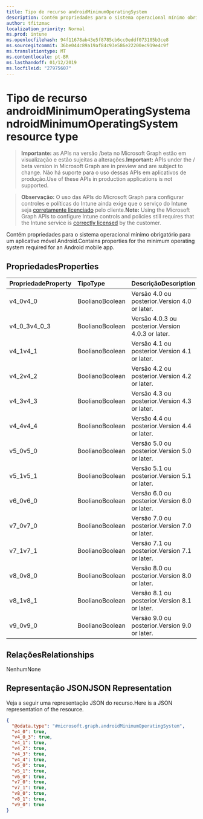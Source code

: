 ```yaml
---
title: Tipo de recurso androidMinimumOperatingSystem
description: Contém propriedades para o sistema operacional mínimo obrigatório para um aplicativo móvel Android.
author: tfitzmac
localization_priority: Normal
ms.prod: intune
ms.openlocfilehash: 94f11678ab43e5f8785cb6cc0eddf073105b3ce8
ms.sourcegitcommit: 36be044c89a19af84c93e586e22200ec919e4c9f
ms.translationtype: MT
ms.contentlocale: pt-BR
ms.lasthandoff: 01/12/2019
ms.locfileid: "27975607"
---
```

# <a name="androidminimumoperatingsystem-resource-type"></a><span data-ttu-id="a2c71-103">Tipo de recurso androidMinimumOperatingSystem</span><span class="sxs-lookup"><span data-stu-id="a2c71-103">androidMinimumOperatingSystem resource type</span></span>

> <span data-ttu-id="a2c71-104">**Importante:** as APIs na versão /beta no Microsoft Graph estão em visualização e estão sujeitas a alterações.</span><span class="sxs-lookup"><span data-stu-id="a2c71-104">**Important:** APIs under the / beta version in Microsoft Graph are in preview and are subject to change.</span></span> <span data-ttu-id="a2c71-105">Não há suporte para o uso dessas APIs em aplicativos de produção.</span><span class="sxs-lookup"><span data-stu-id="a2c71-105">Use of these APIs in production applications is not supported.</span></span>

> <span data-ttu-id="a2c71-106">**Observação:** O uso das APIs do Microsoft Graph para configurar controles e políticas do Intune ainda exige que o serviço do Intune seja [corretamente licenciado](https://go.microsoft.com/fwlink/?linkid=839381) pelo cliente.</span><span class="sxs-lookup"><span data-stu-id="a2c71-106">**Note:** Using the Microsoft Graph APIs to configure Intune controls and policies still requires that the Intune service is [correctly licensed](https://go.microsoft.com/fwlink/?linkid=839381) by the customer.</span></span>

<span data-ttu-id="a2c71-107">Contém propriedades para o sistema operacional mínimo obrigatório para um aplicativo móvel Android.</span><span class="sxs-lookup"><span data-stu-id="a2c71-107">Contains properties for the minimum operating system required for an Android mobile app.</span></span>
## <a name="properties"></a><span data-ttu-id="a2c71-108">Propriedades</span><span class="sxs-lookup"><span data-stu-id="a2c71-108">Properties</span></span>
|<span data-ttu-id="a2c71-109">Propriedade</span><span class="sxs-lookup"><span data-stu-id="a2c71-109">Property</span></span>|<span data-ttu-id="a2c71-110">Tipo</span><span class="sxs-lookup"><span data-stu-id="a2c71-110">Type</span></span>|<span data-ttu-id="a2c71-111">Descrição</span><span class="sxs-lookup"><span data-stu-id="a2c71-111">Description</span></span>|
|:---|:---|:---|
|<span data-ttu-id="a2c71-112">v4_0</span><span class="sxs-lookup"><span data-stu-id="a2c71-112">v4_0</span></span>|<span data-ttu-id="a2c71-113">Booliano</span><span class="sxs-lookup"><span data-stu-id="a2c71-113">Boolean</span></span>|<span data-ttu-id="a2c71-114">Versão 4.0 ou posterior.</span><span class="sxs-lookup"><span data-stu-id="a2c71-114">Version 4.0 or later.</span></span>|
|<span data-ttu-id="a2c71-115">v4_0_3</span><span class="sxs-lookup"><span data-stu-id="a2c71-115">v4_0_3</span></span>|<span data-ttu-id="a2c71-116">Booliano</span><span class="sxs-lookup"><span data-stu-id="a2c71-116">Boolean</span></span>|<span data-ttu-id="a2c71-117">Versão 4.0.3 ou posterior.</span><span class="sxs-lookup"><span data-stu-id="a2c71-117">Version 4.0.3 or later.</span></span>|
|<span data-ttu-id="a2c71-118">v4_1</span><span class="sxs-lookup"><span data-stu-id="a2c71-118">v4_1</span></span>|<span data-ttu-id="a2c71-119">Booliano</span><span class="sxs-lookup"><span data-stu-id="a2c71-119">Boolean</span></span>|<span data-ttu-id="a2c71-120">Versão 4.1 ou posterior.</span><span class="sxs-lookup"><span data-stu-id="a2c71-120">Version 4.1 or later.</span></span>|
|<span data-ttu-id="a2c71-121">v4_2</span><span class="sxs-lookup"><span data-stu-id="a2c71-121">v4_2</span></span>|<span data-ttu-id="a2c71-122">Booliano</span><span class="sxs-lookup"><span data-stu-id="a2c71-122">Boolean</span></span>|<span data-ttu-id="a2c71-123">Versão 4.2 ou posterior.</span><span class="sxs-lookup"><span data-stu-id="a2c71-123">Version 4.2 or later.</span></span>|
|<span data-ttu-id="a2c71-124">v4_3</span><span class="sxs-lookup"><span data-stu-id="a2c71-124">v4_3</span></span>|<span data-ttu-id="a2c71-125">Booliano</span><span class="sxs-lookup"><span data-stu-id="a2c71-125">Boolean</span></span>|<span data-ttu-id="a2c71-126">Versão 4.3 ou posterior.</span><span class="sxs-lookup"><span data-stu-id="a2c71-126">Version 4.3 or later.</span></span>|
|<span data-ttu-id="a2c71-127">v4_4</span><span class="sxs-lookup"><span data-stu-id="a2c71-127">v4_4</span></span>|<span data-ttu-id="a2c71-128">Booliano</span><span class="sxs-lookup"><span data-stu-id="a2c71-128">Boolean</span></span>|<span data-ttu-id="a2c71-129">Versão 4.4 ou posterior.</span><span class="sxs-lookup"><span data-stu-id="a2c71-129">Version 4.4 or later.</span></span>|
|<span data-ttu-id="a2c71-130">v5_0</span><span class="sxs-lookup"><span data-stu-id="a2c71-130">v5_0</span></span>|<span data-ttu-id="a2c71-131">Booliano</span><span class="sxs-lookup"><span data-stu-id="a2c71-131">Boolean</span></span>|<span data-ttu-id="a2c71-132">Versão 5.0 ou posterior.</span><span class="sxs-lookup"><span data-stu-id="a2c71-132">Version 5.0 or later.</span></span>|
|<span data-ttu-id="a2c71-133">v5_1</span><span class="sxs-lookup"><span data-stu-id="a2c71-133">v5_1</span></span>|<span data-ttu-id="a2c71-134">Booliano</span><span class="sxs-lookup"><span data-stu-id="a2c71-134">Boolean</span></span>|<span data-ttu-id="a2c71-135">Versão 5.1 ou posterior.</span><span class="sxs-lookup"><span data-stu-id="a2c71-135">Version 5.1 or later.</span></span>|
|<span data-ttu-id="a2c71-136">v6_0</span><span class="sxs-lookup"><span data-stu-id="a2c71-136">v6_0</span></span>|<span data-ttu-id="a2c71-137">Booliano</span><span class="sxs-lookup"><span data-stu-id="a2c71-137">Boolean</span></span>|<span data-ttu-id="a2c71-138">Versão 6.0 ou posterior.</span><span class="sxs-lookup"><span data-stu-id="a2c71-138">Version 6.0 or later.</span></span>|
|<span data-ttu-id="a2c71-139">v7_0</span><span class="sxs-lookup"><span data-stu-id="a2c71-139">v7_0</span></span>|<span data-ttu-id="a2c71-140">Booliano</span><span class="sxs-lookup"><span data-stu-id="a2c71-140">Boolean</span></span>|<span data-ttu-id="a2c71-141">Versão 7.0 ou posterior.</span><span class="sxs-lookup"><span data-stu-id="a2c71-141">Version 7.0 or later.</span></span>|
|<span data-ttu-id="a2c71-142">v7_1</span><span class="sxs-lookup"><span data-stu-id="a2c71-142">v7_1</span></span>|<span data-ttu-id="a2c71-143">Booliano</span><span class="sxs-lookup"><span data-stu-id="a2c71-143">Boolean</span></span>|<span data-ttu-id="a2c71-144">Versão 7.1 ou posterior.</span><span class="sxs-lookup"><span data-stu-id="a2c71-144">Version 7.1 or later.</span></span>|
|<span data-ttu-id="a2c71-145">v8_0</span><span class="sxs-lookup"><span data-stu-id="a2c71-145">v8_0</span></span>|<span data-ttu-id="a2c71-146">Booliano</span><span class="sxs-lookup"><span data-stu-id="a2c71-146">Boolean</span></span>|<span data-ttu-id="a2c71-147">Versão 8.0 ou posterior.</span><span class="sxs-lookup"><span data-stu-id="a2c71-147">Version 8.0 or later.</span></span>|
|<span data-ttu-id="a2c71-148">v8_1</span><span class="sxs-lookup"><span data-stu-id="a2c71-148">v8_1</span></span>|<span data-ttu-id="a2c71-149">Booliano</span><span class="sxs-lookup"><span data-stu-id="a2c71-149">Boolean</span></span>|<span data-ttu-id="a2c71-150">Versão 8.1 ou posterior.</span><span class="sxs-lookup"><span data-stu-id="a2c71-150">Version 8.1 or later.</span></span>|
|<span data-ttu-id="a2c71-151">v9_0</span><span class="sxs-lookup"><span data-stu-id="a2c71-151">v9_0</span></span>|<span data-ttu-id="a2c71-152">Booliano</span><span class="sxs-lookup"><span data-stu-id="a2c71-152">Boolean</span></span>|<span data-ttu-id="a2c71-153">Versão 9.0 ou posterior.</span><span class="sxs-lookup"><span data-stu-id="a2c71-153">Version 9.0 or later.</span></span>|

## <a name="relationships"></a><span data-ttu-id="a2c71-154">Relações</span><span class="sxs-lookup"><span data-stu-id="a2c71-154">Relationships</span></span>
<span data-ttu-id="a2c71-155">Nenhum</span><span class="sxs-lookup"><span data-stu-id="a2c71-155">None</span></span>
## <a name="json-representation"></a><span data-ttu-id="a2c71-156">Representação JSON</span><span class="sxs-lookup"><span data-stu-id="a2c71-156">JSON Representation</span></span>
<span data-ttu-id="a2c71-157">Veja a seguir uma representação JSON do recurso.</span><span class="sxs-lookup"><span data-stu-id="a2c71-157">Here is a JSON representation of the resource.</span></span>
<!-- {
  "blockType": "resource",
  "@odata.type": "microsoft.graph.androidMinimumOperatingSystem"
}
-->
``` json
{
  "@odata.type": "#microsoft.graph.androidMinimumOperatingSystem",
  "v4_0": true,
  "v4_0_3": true,
  "v4_1": true,
  "v4_2": true,
  "v4_3": true,
  "v4_4": true,
  "v5_0": true,
  "v5_1": true,
  "v6_0": true,
  "v7_0": true,
  "v7_1": true,
  "v8_0": true,
  "v8_1": true,
  "v9_0": true
}
```






